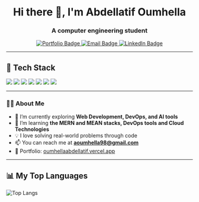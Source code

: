 <h1 align="center">Hi there 👋, I'm Abdellatif Oumhella</h1>
<h3 align="center">A computer engineering student</h3>

<p align="center">
  <a href="https://oumhellaabdellatif.vercel.app/" target="_blank">
    <img src="https://img.shields.io/badge/Portfolio-Visit-blue?style=flat-square&logo=vercel" alt="Portfolio Badge" />
  </a>
  <a href="mailto:aoumhella98@gmail.com">
    <img src="https://img.shields.io/badge/Email-Contact-red?style=flat-square&logo=gmail" alt="Email Badge" />
  </a>
  <a href="https://www.linkedin.com/in/abdellatif-oumhella-369480222/" target="_blank">
    <img src="https://img.shields.io/badge/LinkedIn-Connect-blue?style=flat-square&logo=linkedin" alt="LinkedIn Badge" />
  </a>
</p>

---

## 🧰 Tech Stack

<p align="left">
  <img src="https://img.shields.io/badge/Java-ED8B00?style=for-the-badge&logo=java&logoColor=white" />
  <img src="https://img.shields.io/badge/JavaScript-F7DF1E?style=for-the-badge&logo=javascript&logoColor=black" />
  <img src="https://img.shields.io/badge/Laravel-FF2D20?style=for-the-badge&logo=laravel&logoColor=white" />
  <img src="https://img.shields.io/badge/Docker-2496ED?style=for-the-badge&logo=docker&logoColor=white" />
  <img src="https://img.shields.io/badge/Spring_Boot-6DB33F?style=for-the-badge&logo=spring-boot&logoColor=white" />
  <img src="https://img.shields.io/badge/React-20232A?style=for-the-badge&logo=react&logoColor=61DAFB" />
  <img src="https://img.shields.io/badge/PHP-777BB4?style=for-the-badge&logo=php&logoColor=white" />
</p>


---

### 👨‍💻 About Me

- 🔭 I’m currently exploring **Web Development, DevOps, and AI tools**
- 🌱 I’m learning **the MERN and MEAN stacks, DevOps tools and Cloud Technologies**
- 💡 I love solving real-world problems through code
- 📫 You can reach me at **aoumhella98@gmail.com**
- 🧠 Portfolio: [oumhellaabdellatif.vercel.app](https://oumhellaabdellatif.vercel.app/)

---

## 📊 My Top Languages
![Top Langs](https://github-readme-stats.vercel.app/api/top-langs/?username=Oumhella&layout=compact&theme=tokyonight)


